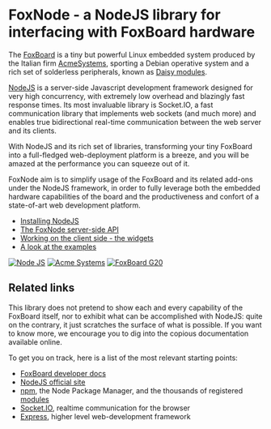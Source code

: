 # FoxNode - a NodeJS library for interfacing with FoxBoard hardware ##

The [FoxBoard](http://www.acmesystems.it/?id=FOXG20) is a tiny but powerful Linux embedded system produced by the Italian firm [AcmeSystems](http://www.acmesystems.it/), sporting a Debian operative system and a rich set of solderless peripherals, known as [Daisy modules](?id=index_daisy).

[NodeJS](http://nodejs.org/) is a server-side Javascript development framework designed for very high concurrency, with extremely low overhead and blazingly fast response times. Its most invaluable library is Socket.IO, a fast communication library that implements web sockets (and much more) and enables true bidirectional real-time communication between the web server and its clients.

With NodeJS and its rich set of libraries, transforming your tiny FoxBoard into a full-fledged web-deployment platform is a breeze, and you will be amazed at the performance you can squeeze out of it.

FoxNode aim is to simplify usage of the FoxBoard and its related add-ons under the NodeJS framework, in order to fully leverage both the embedded hardware capabilities of the board and the productiveness and confort of a state-of-art web development platform.

- [Installing NodeJS](?id=nodejs_installing)
- [The FoxNode server-side API](?id=nodejs_api)
- [Working on the client side - the widgets](?id=nodejs_widgets)
- [A look at the examples](?id=nodejs_examples)

<a target=_new href="http://nodejs.org"><img src="http://nodejs.org/logos/nodejs.png" alt="Node JS"/></a>
<a target=_new href="http://www.acmesystems.it/"><img src="http://www.acmesystems.it/images/LogoAcmeSystemsBlue_160.png" alt="Acme Systems"/></a>
<a target=_new href="http://www.acmesystems.it/?id=FOXG20"><img src="http://www.acmesystems.it/www/main_page//minifox.jpg" alt="FoxBoard G20"/></a>

## Related links

This library does not pretend to show each and every capability of the FoxBoard itself, nor to exhibit what can be accomplished with NodeJS: quite on the contrary, it just scratches the surface of what is possible. If you want to know more, we encourage you to dig into the copious documentation available online. 

To get you on track, here is a list of the most relevant starting points:

* [FoxBoard developer docs](?id=index_foxg20)
* [NodeJS official site](http://nodejs.org)
* [npm](http://npmjs.org/), the Node Package Manager, and the thousands of registered [modules](http://search.npmjs.org/)
* [Socket.IO](http://socket.io/), realtime communication for the browser
* [Express](http://expressjs.com/), higher level web-development framework
